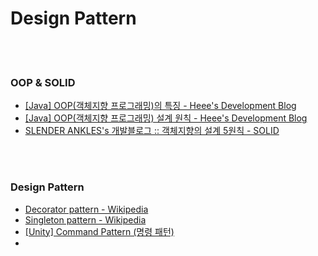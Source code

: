 Design Pattern
==========


 <br/><br/>


### OOP & SOLID
- [[Java] OOP(객체지향 프로그래밍)의 특징 - Heee's Development Blog](https://gmlwjd9405.github.io/2018/07/05/oop-features.html)
- [[Java] OOP(객체지향 프로그래밍) 설계 원칙 - Heee's Development Blog](https://gmlwjd9405.github.io/2018/07/05/oop-solid.html)
- [SLENDER ANKLES's 개발블로그 :: 객체지향의 설계 5원칙 - SOLID](https://slenderankle.tistory.com/162)


 <br/><br/>


### Design Pattern
- [Decorator pattern - Wikipedia](https://en.wikipedia.org/wiki/Decorator_pattern)
- [Singleton pattern - Wikipedia](https://en.wikipedia.org/wiki/Singleton_pattern)
- [[Unity] Command Pattern (명령 패턴)](https://unity-programmer.tistory.com/18)
- 